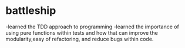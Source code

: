 # battleship

-learned the TDD approach to programming
-learned the importance of using pure functions within tests and how that can improve the modularity,easy of refactoring, and reduce bugs within code.
